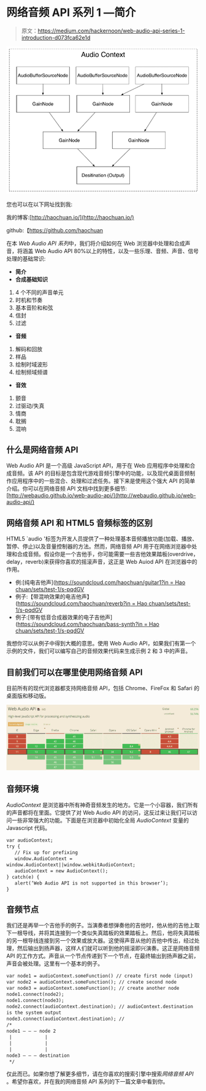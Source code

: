 # 网络音频 API 系列 1 —简介

> 原文：<https://medium.com/hackernoon/web-audio-api-series-1-introduction-d073fca62e1d>

![](img/6dd8c188693b941651c5bb66f129c5cd.png)

您也可以在以下网址找到我:

我的博客:[http://haochuan.io/](http://haochuan.io/)

github:【https://github.com/haochuan 

在本 *Web Audio API 系列*中，我们将介绍如何在 Web 浏览器中处理和合成声音，将涵盖 Web Audio API 80%以上的特性，以及一些乐理、音频、声音、信号处理的基础常识:

*   **简介**
*   **合成基础知识**

1.  4 个不同的声音单元
2.  时机和节奏
3.  基本音阶和和弦
4.  信封
5.  过滤

*   **音频**

1.  解码和回放
2.  样品
3.  绘制时域波形
4.  绘制频域频谱

*   **音效**

1.  颤音
2.  过驱动/失真
3.  情商
4.  耽搁
5.  混响

## 什么是网络音频 API

Web Audio API 是一个高级 JavaScript API，用于在 Web 应用程序中处理和合成音频。该 API 的目标是包含现代游戏音频引擎中的功能，以及现代桌面音频制作应用程序中的一些混合、处理和过滤任务。接下来是使用这个强大 API 的简单介绍。你可以在网络音频 API 文档中找到更多细节:[http://webaudio.github.io/web-audio-api/](http://webaudio.github.io/web-audio-api/)

## 网络音频 API 和 HTML5 音频标签的区别

HTML5 `audio '标签为开发人员提供了一种处理基本音频播放功能(加载、播放、暂停、停止)以及音量控制器的方法。然而，网络音频 API 用于在网络浏览器中处理和合成音频。假设你是一个吉他手，你可能需要一些吉他效果踏板(overdrive，delay，reverb)来获得你喜欢的摇滚声音，这正是 Web Auiod API 在浏览器中的作用。

*   例:[纯电吉他声]([https://soundcloud.com/haochuan/guitar1?in = Hao chuan/sets/test-1/s-pqdGV](https://soundcloud.com/haochuan/guitar1?in=haochuan/sets/test-1/s-pqdGV)
*   例子:【带混响效果的电吉他声】([https://soundcloud.com/haochuan/reverb?in = Hao chuan/sets/test-1/s-pqdGV](https://soundcloud.com/haochuan/reverb?in=haochuan/sets/test-1/s-pqdGV)
*   例子:[带有低音合成器效果的电子吉他声]([https://soundcloud.com/haochuan/bass-synth?in = Hao chuan/sets/test-1/s-pqdGV](https://soundcloud.com/haochuan/bass-synth?in=haochuan/sets/test-1/s-pqdGV)

我想你可以从例子中得到大概的意思。使用 Web Audio API，如果我们有第一个示例的文件，我们可以编写自己的音频效果代码来生成示例 2 和 3 中的声音。

## 目前我们可以在哪里使用网络音频 API

目前所有的现代浏览器都支持网络音频 API，包括 Chrome、FireFox 和 Safari 的桌面版和移动版。

![](img/baf2d68884c85bb3623d85000bc64e38.png)

## 音频环境

*AudioContext* 是浏览器中所有神奇音频发生的地方。它是一个小容器，我们所有的声音都将在里面。它提供了对 Web Audio API 的访问，这反过来让我们可以访问一些非常强大的功能。下面是在浏览器中初始化全局 *AudioContext* 变量的 Javascript 代码。

```
var audioContext;
try {
   // Fix up for prefixing
   window.AudioContext = window.AudioContext||window.webkitAudioContext;
   audioContext = new AudioContext();
} catch(e) {
   alert(‘Web Audio API is not supported in this browser’);
}
```

## 音频节点

我们还是再举一个吉他手的例子。当演奏者想弹奏他的吉他时，他从他的吉他上取下一根导线，并将其连接到一个类似失真踏板的效果踏板上。然后，他将失真踏板的另一根导线连接到另一个效果或放大器。这使得声音从他的吉他中传出，经过处理，然后输出到扬声器，这样人们就可以听到他的摇滚即兴演奏。这正是网络音频 API 的工作方式。声音从一个节点传递到下一个节点，在最终输出到扬声器之前，声音会被处理。这里有一个基本的例子。

```
var node1 = audioContext.someFunction() // create first node (input)
var node2 = audioContext.someFunction(); // create second node
var node3 = audioContext.someFunction(); // create another node
node1.connect(node2);
node1.connect(node3);
node2.connect(audioContext.destination); // audioContext.destination is the system output
node3.connect(audioContext.destination); //
/*
node1 — — — node 2
 |            |
 |            |
 |            | 
node3 — — — destination
 */
```

仅此而已。如果你想了解更多细节，请在你喜欢的搜索引擎中搜索*网络音频 API* 。希望你喜欢，并在我的网络音频 API 系列的下一篇文章中看到你。